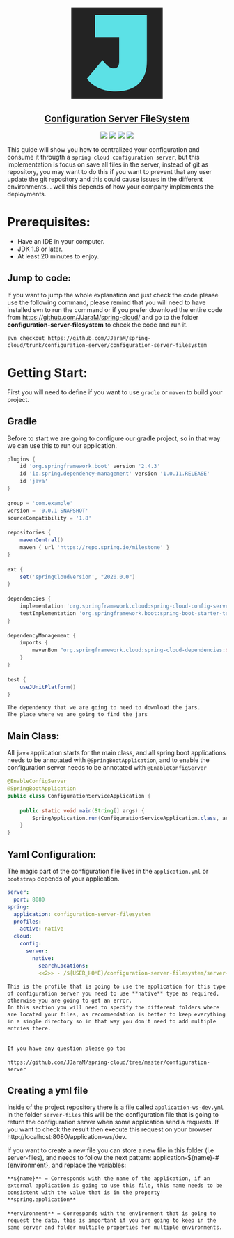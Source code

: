 # 

<p align="center">
    <a href="https://jonathanjaramorales.herokuapp.com">
        <img src="https://github.com/JJaraM/blog-microservice-ui/blob/master/src/main/resources/public/logo-210x.png" height="210">
    </a>
</p>

<p align="center">
    <h2 align="center">
        <a href="https://jonathanjaramorales.herokuapp.com/post/254">Configuration Server FileSystem</a>
    </h2>
    <p align="center">
        <a href="https://jonathanjaramorales.herokuapp.com/category/184"><img src="https://img.shields.io/badge/-spring-fd6d75.svg"/></a>
        <a href="https://jonathanjaramorales.herokuapp.com/category/178"><img src="https://img.shields.io/badge/-spring%5Fboot-fd6d75.svg"/></a>
        <a href="https://jonathanjaramorales.herokuapp.com/category/214"><img src="https://img.shields.io/badge/-spring%5Fcloud-fd6d75.svg"/></a>
        <a href="https://jonathanjaramorales.herokuapp.com/category/215"><img src="https://img.shields.io/badge/-spring%5Fconfiguration%5Fserver-fd6d75.svg"/></a>
    </p>
</p>


This guide will show you how to centralized your configuration and consume it througth a `spring cloud configuration server`, but this implementation is focus on save all files in the server, instead of git as repository, you may want to do this if you want to prevent that any user update the git repository and this could cause issues in the different environments... well this depends of how your company implements the deployments.

# Prerequisites:

* Have an IDE in your computer.
*  JDK 1.8 or later.
* At least 20 minutes to enjoy.

## Jump to code:
If you want to jump the whole explanation and just check the code please use the following command, please remind  that you will need to have installed svn to run the command or if you prefer download the entire code from https://github.com/JJaraM/spring-cloud/  and go to the folder **configuration-server-filesystem** to check the code and run it.

```comment
svn checkout https://github.com/JJaraM/spring-cloud/trunk/configuration-server/configuration-server-filesystem
```

# Getting Start:
First you will need to define if you want to use `gradle` or `maven` to build your project.

## Gradle
Before to start we are going to configure our gradle project, so in that way we can use this to run our application.
```groovy
plugins {
    id 'org.springframework.boot' version '2.4.3'
    id 'io.spring.dependency-management' version '1.0.11.RELEASE'
    id 'java'
}

group = 'com.example'
version = '0.0.1-SNAPSHOT'
sourceCompatibility = '1.8'

repositories {
    mavenCentral()
    maven { url 'https://repo.spring.io/milestone' }
}

ext {
    set('springCloudVersion', "2020.0.0")
}

dependencies {
    implementation 'org.springframework.cloud:spring-cloud-config-server'
    testImplementation 'org.springframework.boot:spring-boot-starter-test'
}

dependencyManagement {
    imports {
        mavenBom "org.springframework.cloud:spring-cloud-dependencies:${springCloudVersion}"
    }
}

test {
    useJUnitPlatform()
}
```

```comment
The dependency that we are going to need to download the jars.
The place where we are going to find the jars
```

## Main Class:
 All `java` application starts for the main class,  and all spring boot applications needs to be annotated with `@SpringBootApplication`, and to enable the configuration server needs to be annotated with `@EnableConfigServer`

```java
@EnableConfigServer
@SpringBootApplication
public class ConfigurationServiceApplication {

    public static void main(String[] args) {
        SpringApplication.run(ConfigurationServiceApplication.class, args);
    }
}
```

## Yaml Configuration:
The magic part of the configuration file lives in the `application.yml` or `bootstrap` depends of your application.

```yml
server:
  port: 8080
spring:
  application: configuration-server-filesystem
  profiles:
    active: native
  cloud:
    config:
      server:
        native:
          searchLocations:
          <<2>> - /${USER_HOME}/configuration-server-filesystem/server-files

```

```comment
This is the profile that is going to use the application for this type of configuration server you need to use **native** type as required, otherwise you are going to get an error.
In this section you will need to specify the different folders where are located your files, as recommendation is better to keep everything in a single directory so in that way you don't need to add multiple entries there.
```

```gitclone

If you have any question please go to:

https://github.com/JJaraM/spring-cloud/tree/master/configuration-server
```

## Creating a yml file

Inside of the project repository there is a file  called ``application-ws-dev.yml`` in the folder ``server-files`` this will be the configuration file that is going to return the configuration server when some application send a requests. If you want to check the result then execute this request on your browser http://localhost:8080/application-ws/dev. 

If you want to create a new file you can store a new file in this folder (i.e server-files), and needs to follow the next pattern:  application-${name}-#{environment}, and replace the variables:

```comment
**${name}** = Corresponds with the name of the application, if an external application is going to use this file, this name needs to be consistent with the value that is in the property **spring.application**

**environment** = Corresponds with the environment that is going to request the data, this is important if you are going to keep in the same server and folder multiple properties for multiple environments.
```
